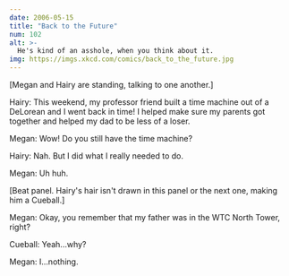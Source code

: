 ```yaml
---
date: 2006-05-15
title: "Back to the Future"
num: 102
alt: >-
  He's kind of an asshole, when you think about it.
img: https://imgs.xkcd.com/comics/back_to_the_future.jpg
---
```

[Megan and Hairy are standing, talking to one another.]

Hairy: This weekend, my professor friend built a time machine out of a DeLorean and I went back in time! I helped make sure my parents got together and helped my dad to be less of a loser.

Megan: Wow! Do you still have the time machine?

Hairy: Nah. But I did what I really needed to do.

Megan: Uh huh.

[Beat panel. Hairy's hair isn't drawn in this panel or the next one, making him a Cueball.]

Megan: Okay, you remember that my father was in the WTC North Tower, right?

Cueball: Yeah...why?

Megan: I...nothing.